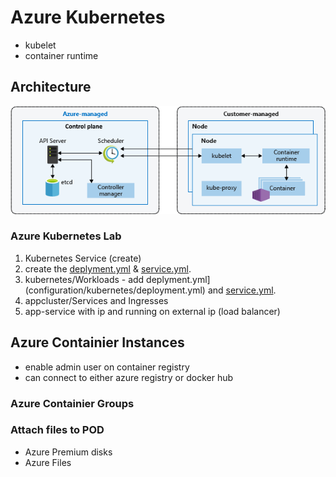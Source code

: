 # Azure Kubernetes
- kubelet
- container runtime
## Architecture
![Architecture](images/azure-kubernetes.png)

### Azure Kubernetes Lab
1. Kubernetes Service (create)
2. create the [deplyment.yml](configuration/kubernetes/deployment.yml) & [service.yml](configuration/kubernetes/service.yml).
3. kubernetes/Workloads - add deplyment.yml](configuration/kubernetes/deployment.yml) and [service.yml](configuration/kubernetes/service.yml).
4. appcluster/Services and Ingresses
5. app-service with ip and running on external ip (load balancer)

## Azure Containier Instances
- enable admin user on container registry
- can connect to either azure registry or docker hub
### Azure Containier Groups

### Attach files to POD
- Azure Premium disks
- Azure Files








